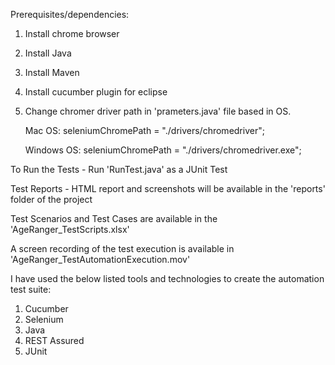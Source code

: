 Prerequisites/dependencies:
1. Install chrome browser
2. Install Java
3. Install Maven
4. Install cucumber plugin for eclipse
5. Change chromer driver path in 'prameters.java' file based in OS.

	Mac OS:
	seleniumChromePath = "./drivers/chromedriver";

	Windows OS:
	seleniumChromePath = "./drivers/chromedriver.exe";

To Run the Tests -
	Run 'RunTest.java' as a JUnit Test

Test Reports -
	HTML report and screenshots will be available in the 'reports' folder of the project
	
Test Scenarios and Test Cases are available in the 'AgeRanger_TestScripts.xlsx'

A screen recording of the test execution is available in 'AgeRanger_TestAutomationExecution.mov'

I have used the below listed tools and technologies to create the automation test suite:

1. Cucumber
2. Selenium
3. Java
4. REST Assured
5. JUnit

